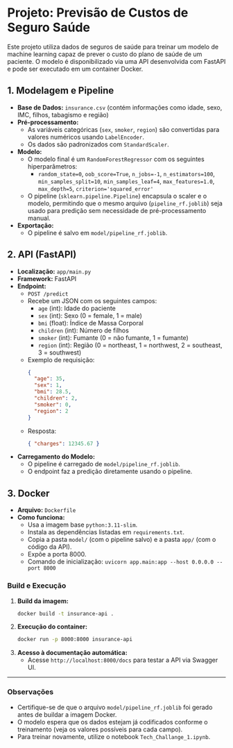 # Projeto: Previsão de Custos de Seguro Saúde

Este projeto utiliza dados de seguros de saúde para treinar um modelo de machine learning capaz de prever o custo do plano de saúde de um paciente. O modelo é disponibilizado via uma API desenvolvida com FastAPI e pode ser executado em um container Docker.

## 1. Modelagem e Pipeline

- **Base de Dados:** `insurance.csv` (contém informações como idade, sexo, IMC, filhos, tabagismo e região)
- **Pré-processamento:**
  - As variáveis categóricas (`sex`, `smoker`, `region`) são convertidas para valores numéricos usando `LabelEncoder`.
  - Os dados são padronizados com `StandardScaler`.
- **Modelo:**
  - O modelo final é um `RandomForestRegressor` com os seguintes hiperparâmetros:
    - `random_state=0`, `oob_score=True`, `n_jobs=-1`, `n_estimators=100`, `min_samples_split=10`, `min_samples_leaf=4`, `max_features=1.0`, `max_depth=5`, `criterion='squared_error'`
  - O pipeline (`sklearn.pipeline.Pipeline`) encapsula o scaler e o modelo, permitindo que o mesmo arquivo (`pipeline_rf.joblib`) seja usado para predição sem necessidade de pré-processamento manual.
- **Exportação:**
  - O pipeline é salvo em `model/pipeline_rf.joblib`.

## 2. API (FastAPI)

- **Localização:** `app/main.py`
- **Framework:** FastAPI
- **Endpoint:**
  - `POST /predict`
  - Recebe um JSON com os seguintes campos:
    - `age` (int): Idade do paciente
    - `sex` (int): Sexo (0 = female, 1 = male)
    - `bmi` (float): Índice de Massa Corporal
    - `children` (int): Número de filhos
    - `smoker` (int): Fumante (0 = não fumante, 1 = fumante)
    - `region` (int): Região (0 = northeast, 1 = northwest, 2 = southeast, 3 = southwest)
  - Exemplo de requisição:
    ```json
    {
      "age": 35,
      "sex": 1,
      "bmi": 28.5,
      "children": 2,
      "smoker": 0,
      "region": 2
    }
    ```
  - Resposta:
    ```json
    { "charges": 12345.67 }
    ```
- **Carregamento do Modelo:**
  - O pipeline é carregado de `model/pipeline_rf.joblib`.
  - O endpoint faz a predição diretamente usando o pipeline.

## 3. Docker

- **Arquivo:** `Dockerfile`
- **Como funciona:**
  - Usa a imagem base `python:3.11-slim`.
  - Instala as dependências listadas em `requirements.txt`.
  - Copia a pasta `model/` (com o pipeline salvo) e a pasta `app/` (com o código da API).
  - Expõe a porta 8000.
  - Comando de inicialização: `uvicorn app.main:app --host 0.0.0.0 --port 8000`

### Build e Execução

1. **Build da imagem:**
   ```sh
   docker build -t insurance-api .
   ```
2. **Execução do container:**
   ```sh
   docker run -p 8000:8000 insurance-api
   ```
3. **Acesso à documentação automática:**
   - Acesse `http://localhost:8000/docs` para testar a API via Swagger UI.

---

### Observações
- Certifique-se de que o arquivo `model/pipeline_rf.joblib` foi gerado antes de buildar a imagem Docker.
- O modelo espera que os dados estejam já codificados conforme o treinamento (veja os valores possíveis para cada campo).
- Para treinar novamente, utilize o notebook `Tech_Challange_1.ipynb`.